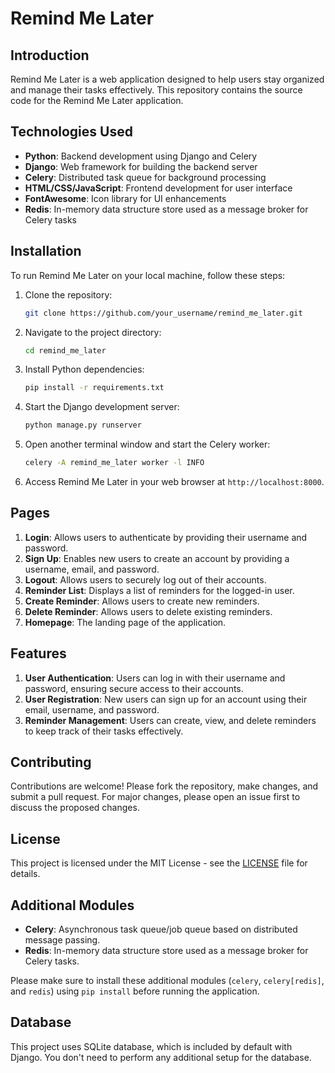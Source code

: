 # Remind Me Later

## Introduction
Remind Me Later is a web application designed to help users stay organized and manage their tasks effectively. This repository contains the source code for the Remind Me Later application.

## Technologies Used
- **Python**: Backend development using Django and Celery
- **Django**: Web framework for building the backend server
- **Celery**: Distributed task queue for background processing
- **HTML/CSS/JavaScript**: Frontend development for user interface
- **FontAwesome**: Icon library for UI enhancements
- **Redis**: In-memory data structure store used as a message broker for Celery tasks

## Installation
To run Remind Me Later on your local machine, follow these steps:

1. Clone the repository:
   ```bash
   git clone https://github.com/your_username/remind_me_later.git
   ```

2. Navigate to the project directory:
   ```bash
   cd remind_me_later
   ```

3. Install Python dependencies:
   ```bash
   pip install -r requirements.txt
   ```

4. Start the Django development server:
   ```bash
   python manage.py runserver
   ```

5. Open another terminal window and start the Celery worker:
   ```bash
   celery -A remind_me_later worker -l INFO
   ```

6. Access Remind Me Later in your web browser at `http://localhost:8000`.

## Pages
1. **Login**: Allows users to authenticate by providing their username and password.
2. **Sign Up**: Enables new users to create an account by providing a username, email, and password.
3. **Logout**: Allows users to securely log out of their accounts.
4. **Reminder List**: Displays a list of reminders for the logged-in user.
5. **Create Reminder**: Allows users to create new reminders.
6. **Delete Reminder**: Allows users to delete existing reminders.
7. **Homepage**: The landing page of the application.

## Features
1. **User Authentication**: Users can log in with their username and password, ensuring secure access to their accounts.
2. **User Registration**: New users can sign up for an account using their email, username, and password.
3. **Reminder Management**: Users can create, view, and delete reminders to keep track of their tasks effectively.

## Contributing
Contributions are welcome! Please fork the repository, make changes, and submit a pull request. For major changes, please open an issue first to discuss the proposed changes.

## License
This project is licensed under the MIT License - see the [LICENSE](LICENSE) file for details.

## Additional Modules
- **Celery**: Asynchronous task queue/job queue based on distributed message passing.
- **Redis**: In-memory data structure store used as a message broker for Celery tasks.

Please make sure to install these additional modules (`celery`, `celery[redis]`, and `redis`) using `pip install` before running the application.

## Database
This project uses SQLite database, which is included by default with Django. You don't need to perform any additional setup for the database.
```
